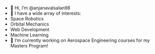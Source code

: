 - 👋 Hi, I’m @anjanavalsalan98
- 👀 I have a wide array of interests:
-   Space Robotics
-   Orbital Mechanics
-   Web Development
-   Machine Learning
- 🌱 I’m currently working on Aerospace Engineering courses for my Masters Program!

<!---
anjanavalsalan98/anjanavalsalan98 is a ✨ special ✨ repository because its `README.md` (this file) appears on your GitHub profile.
You can click the Preview link to take a look at your changes.
--->
